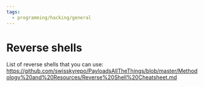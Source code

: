 ```yaml
---
tags:
  - programming/hacking/general
---
```


# Reverse shells

List of reverse shells that you can use:
https://github.com/swisskyrepo/PayloadsAllTheThings/blob/master/Methodology%20and%20Resources/Reverse%20Shell%20Cheatsheet.md
